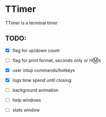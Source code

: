 # TTimer
TTimer is a terminal timer

## TODO:
 - [x] flag for up/down count
 - [ ] flag for print format, seconds only or H:m:s
 - [x] user intup commands/hotkeys
 - [x] logs time spend until closing
 - [ ] background animation
 - [ ] help windows
 - [ ] stats window

